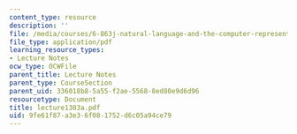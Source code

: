 ```yaml
---
content_type: resource
description: ''
file: /media/courses/6-863j-natural-language-and-the-computer-representation-of-knowledge-spring-2003/9fe61f87a3e36f081752d6c05a94ce79_lecture1303a.pdf
file_type: application/pdf
learning_resource_types:
- Lecture Notes
ocw_type: OCWFile
parent_title: Lecture Notes
parent_type: CourseSection
parent_uid: 336018b8-5a55-f2ae-5568-8ed80e9d6d96
resourcetype: Document
title: lecture1303a.pdf
uid: 9fe61f87-a3e3-6f08-1752-d6c05a94ce79
---
```

